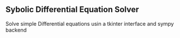 ## Sybolic Differential Equation Solver

Solve simple Differential equations usin a tkinter interface and sympy backend
